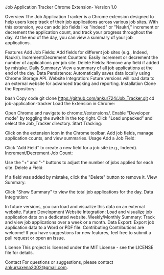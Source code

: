 Job Application Tracker Chrome Extension- Version 1.0

Overview
The Job Application Tracker is a Chrome extension designed to help users keep track of their job applications across various job sites. With this extension, you can add job fields like "Indeed" or "Naukri," increment or decrement the application count, and track your progress throughout the day. At the end of the day, you can view a summary of your job applications.

Features
Add Job Fields: Add fields for different job sites (e.g., Indeed, Naukri).
Increment/Decrement Counters: Easily increment or decrement the number of applications per job site.
Delete Fields: Remove any field if added by mistake.
Daily Summary: View a summary of all job applications at the end of the day.
Data Persistence: Automatically saves data locally using Chrome Storage API.
Website Integration: Future versions will load data to an external website for advanced tracking and reporting.
Installation
Clone the Repository:

bash
Copy code
git clone https://github.com/ankur724/Job_Tracker.git
cd job-application-tracker
Load the Extension in Chrome:

Open Chrome and navigate to chrome://extensions/.
Enable "Developer mode" by toggling the switch in the top right.
Click "Load unpacked" and select the Job_Tracker directory.
Start Tracking:

Click on the extension icon in the Chrome toolbar.
Add job fields, manage application counts, and view summaries.
Usage
Add a Job Field:

Click "Add Field" to create a new field for a job site (e.g., Indeed).
Increment/Decrement Job Count:

Use the "+" and "-" buttons to adjust the number of jobs applied for each site.
Delete a Field:

If a field was added by mistake, click the "Delete" button to remove it.
View Summary:

Click "Show Summary" to view the total job applications for the day.
Data Integration:

In future versions, you can load and visualize this data on an external website.
Future Development
Website Integration: Load and visualize job application data on a dedicated website.
Weekly/Monthly Summary: Track and view job applications over a week or a month.
Data Export: Export job application data to a Word or PDF file.
Contributing
Contributions are welcome! If you have suggestions for new features, feel free to submit a pull request or open an issue.

License
This project is licensed under the MIT License - see the LICENSE file for details.

Contact
For questions or suggestions, please contact ankursaxena2002@gmail.com.
